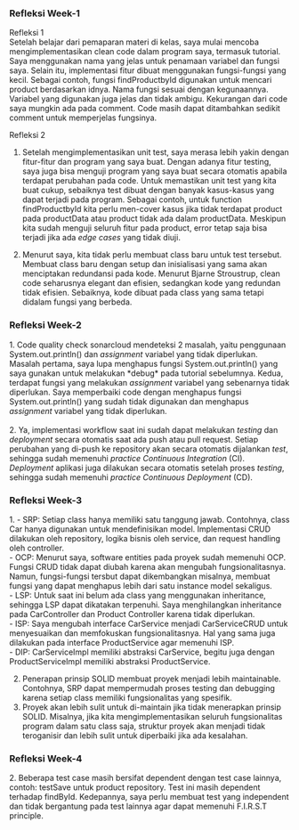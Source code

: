 <h3>Refleksi Week-1</h3>
Refleksi 1<br>
Setelah belajar dari pemaparan materi di kelas, saya mulai mencoba mengimplementasikan clean code dalam program saya, termasuk tutorial.
Saya menggunakan nama yang jelas untuk penamaan variabel dan fungsi saya. Selain itu, implementasi fitur dibuat menggunakan fungsi-fungsi yang
kecil. Sebagai contoh, fungsi findProductbyId digunakan untuk mencari product berdasarkan idnya. Nama fungsi sesuai dengan kegunaannya. Variabel yang digunakan
juga jelas dan tidak ambigu. Kekurangan dari code saya mungkin ada pada comment. Code masih dapat ditambahkan sedikit comment untuk memperjelas fungsinya.

Refleksi 2<br>
1. Setelah mengimplementasikan unit test, saya merasa lebih yakin dengan fitur-fitur dan program yang saya buat. Dengan adanya fitur testing, saya juga bisa menguji 
program yang saya buat secara otomatis apabila terdapat perubahan pada code. Untuk memastikan unit test yang kita buat cukup, sebaiknya test dibuat dengan banyak kasus-kasus 
yang dapat terjadi pada program. Sebagai contoh, untuk function findProductbyId kita perlu men-cover kasus jika tidak terdapat product pada productData atau product tidak ada dalam productData.
Meskipun kita sudah menguji seluruh fitur pada product, error tetap saja bisa terjadi jika ada <i>edge cases</i> yang tidak diuji.<br>

2. Menurut saya, kita tidak perlu membuat class baru untuk test tersebut. Membuat class baru dengan setup dan inisialisasi yang sama akan menciptakan redundansi pada kode.
Menurut Bjarne Stroustrup, clean code seharusnya elegant dan efisien, sedangkan kode yang redundan tidak efisien. Sebaiknya, kode dibuat pada class yang sama tetapi didalam fungsi yang berbeda.<br>

<h3>Refleksi Week-2</h3>
1. Code quality check sonarcloud mendeteksi 2 masalah, yaitu penggunaan System.out.println() dan <i>assignment</i> variabel yang tidak diperlukan. Masalah pertama, saya lupa menghapus fungsi System.out.println() yang saya gunakan untuk melakukan *debug* pada tutorial sebelumnya. Kedua, terdapat fungsi yang melakukan <i>assignment</i> variabel yang sebenarnya tidak diperlukan. Saya memperbaiki code dengan menghapus fungsi System.out.println() yang sudah tidak digunakan dan menghapus <i>assignment</i> variabel yang tidak diperlukan.<br>
<br>
2. Ya, implementasi workflow saat ini sudah dapat melakukan <i>testing</i> dan <i>deployment</i> secara otomatis saat ada push atau pull request. Setiap perubahan yang di-push ke repository akan secara otomatis dijalankan <i>test</i>, sehingga sudah memenuhi <i>practice Continuous Integration</i> (CI). <i>Deployment</i> aplikasi juga dilakukan secara otomatis setelah proses <i>testing</i>, sehingga sudah memenuhi <i>practice Continuous Deployment</i> (CD).
<br>
<h3>Refleksi Week-3</h3>
1. - SRP: Setiap class hanya memiliki satu tanggung jawab. Contohnya, class Car hanya digunakan untuk mendefinisikan model. Implementasi CRUD dilakukan oleh repository, logika bisnis oleh service, dan request handling oleh controller.<br>
- OCP: Menurut saya, software entities pada proyek sudah memenuhi OCP. Fungsi CRUD tidak dapat diubah karena akan mengubah fungsionalitasnya. Namun, fungsi-fungsi tersbut dapat dikembangkan misalnya, membuat fungsi yang dapat menghapus lebih dari satu instance model sekaligus.<br>
- LSP: Untuk saat ini belum ada class yang menggunakan inheritance, sehingga LSP dapat dikatakan terpenuhi. Saya menghilangkan inheritance pada CarController dan Product Controller karena tidak diperlukan.<br>
- ISP: Saya mengubah interface CarService menjadi CarServiceCRUD untuk menyesuaikan dan memfokuskan fungsionalitasnya. Hal yang sama juga dilakukan pada interface ProductService agar memenuhi ISP.<br>
- DIP: CarServiceImpl memiliki abstraksi CarService, begitu juga dengan ProductServiceImpl memiliki abstraksi ProductService.<br>

2. Penerapan prinsip SOLID membuat proyek menjadi lebih maintainable. Contohnya, SRP dapat mempermudah proses testing dan debugging karena setiap class memiliki fungsionalitas yang spesifik.
3. Proyek akan lebih sulit untuk di-maintain jika tidak menerapkan prinsip SOLID. Misalnya, jika kita mengimplementasikan seluruh fungsionalitas program dalam satu class saja, struktur proyek akan menjadi tidak teroganisir dan lebih sulit untuk diperbaiki jika ada kesalahan.
<h3>Refleksi Week-4</h3>
2. Beberapa test case masih bersifat dependent dengan test case lainnya, contoh: testSave untuk product repository. Test ini masih dependent terhadap findById. Kedepannya, saya perlu membuat test yang independent dan tidak bergantung pada test lainnya agar dapat memenuhi F.I.R.S.T principle.
